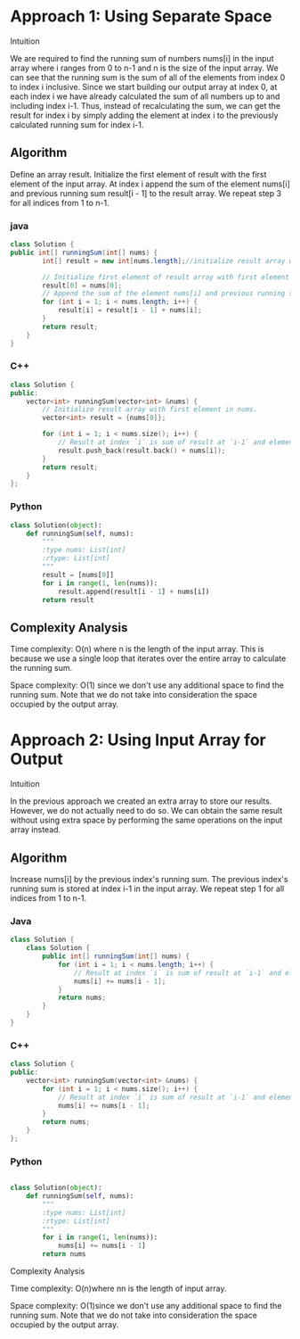 # Approach 1: Using Separate Space
Intuition

We are required to find the running sum of numbers nums[i] in the input array where i ranges from 0 to n-1 and n is the size of the input array. We can see that the running sum is the sum of all of the elements from index 0 to index i inclusive. Since we start building our output array at index 0, at each index i we have already calculated the sum of all numbers up to and including index i-1. Thus, instead of recalculating the sum, we can get the result for index i by simply adding the element at index i to the previously calculated running sum for index i-1.

## Algorithm

Define an array result.
Initialize the first element of result with the first element of the input array.
At index i append the sum of the element nums[i] and previous running sum result[i - 1] to the result array.
We repeat step 3 for all indices from 1 to n-1.

### java
```java
class Solution {
public int[] runningSum(int[] nums) {
        int[] result = new int[nums.length];//initialize result array with length of nums array

        // Initialize first element of result array with first element in nums.
        result[0] = nums[0];
        // Append the sum of the element nums[i] and previous running sum result[i - 1] to the result array.
        for (int i = 1; i < nums.length; i++) {
            result[i] = result[i - 1] + nums[i];
        }
        return result;
    }
}
```
### C++
```cpp
class Solution {
public:
    vector<int> runningSum(vector<int> &nums) {
        // Initialize result array with first element in nums.
        vector<int> result = {nums[0]};

        for (int i = 1; i < nums.size(); i++) {
            // Result at index `i` is sum of result at `i-1` and element at `i`.
            result.push_back(result.back() + nums[i]);
        }
        return result;
    }
};

```
### Python
```python
class Solution(object):
    def runningSum(self, nums):
        """
        :type nums: List[int]
        :rtype: List[int]
        """
        result = [nums[0]]
        for i in range(1, len(nums)):
            result.append(result[i - 1] + nums[i])
        return result
```

## Complexity Analysis

Time complexity: O(n) where n is the length of the input array. This is because we use a single loop that iterates over the entire array to calculate the running sum.

Space complexity: O(1) since we don't use any additional space to find the running sum. Note that we do not take into consideration the space occupied by the output array.

# Approach 2: Using Input Array for Output
Intuition

In the previous approach we created an extra array to store our results. However, we do not actually need to do so. We can obtain the same result without using extra space by performing the same operations on the input array instead.

## Algorithm

Increase nums[i] by the previous index's running sum. The previous index's running sum is stored at index i-1 in the input array.
We repeat step 1 for all indices from 1 to n-1.

### Java 

```java
class Solution {
    class Solution {
        public int[] runningSum(int[] nums) {
            for (int i = 1; i < nums.length; i++) {
                // Result at index `i` is sum of result at `i-1` and element at `i`.
                nums[i] += nums[i - 1];
            }
            return nums;
        }
    }  
}

```
### C++

```cpp
class Solution {
public:
    vector<int> runningSum(vector<int> &nums) {
        for (int i = 1; i < nums.size(); i++) {
            // Result at index `i` is sum of result at `i-1` and element at `i`.
            nums[i] += nums[i - 1];
        }
        return nums;
    }
};
```
### Python

```python

class Solution(object):
    def runningSum(self, nums):
        """
        :type nums: List[int]
        :rtype: List[int]
        """
        for i in range(1, len(nums)):
            nums[i] += nums[i - 1]
        return nums
```

Complexity Analysis

Time complexity: O(n)where nn is the length of input array.

Space complexity: O(1)since we don't use any additional space to find the running sum. Note that we do not take into consideration the space occupied by the output array.